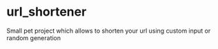 # url_shortener
Small pet project which allows to shorten your url using custom input or random generation
